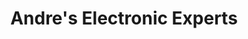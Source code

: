 ---
title: "Andre's Electronic Experts"
url: /quesnel/andres-electronic-experts/
shop: electronics
---